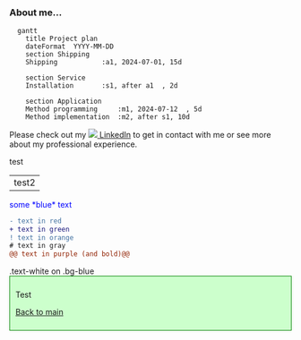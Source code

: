 ### About me...

```mermaid
  gantt
    title Project plan
    dateFormat  YYYY-MM-DD
    section Shipping
    Shipping           :a1, 2024-07-01, 15d

    section Service
    Installation       :s1, after a1  , 2d

    section Application
    Method programming     :m1, 2024-07-12  , 5d
    Method implementation  :m2, after s1, 10d
```



Please check out my [![](https://i.stack.imgur.com/gVE0j.png) LinkedIn](https://www.linkedin.com/in/jacob-hald-b939933)  to get in contact with me or see more about my professional experience.
<table>
  <tr style="background-color:red" >  test </tr>
  <td>  test2 </td>  
</table>
  
  <p>
  <span style="color:blue">some *blue* text</span>
  </p>
  
  
```diff
- text in red
+ text in green
! text in orange
# text in gray
@@ text in purple (and bold)@@
```

<html>

<div class="text-white bg-blue mb-2">
  .text-white on .bg-blue
</div>
  
  <div style="background-color: #cfc ; padding: 10px; border: 1px solid green;">
    
  <p stlye="color:blue"> Test <p>
       
</html>
  
[Back to main](https://haldinc.github.io/)
